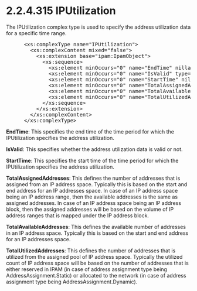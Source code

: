 <html dir="LTR" xmlns:mshelp="http://msdn.microsoft.com/mshelp" xmlns:ddue="http://ddue.schemas.microsoft.com/authoring/2003/5" xmlns:xlink="http://www.w3.org/1999/xlink" xmlns:tool="http://www.microsoft.com/tooltip">
 <body>
 <div id="header">
 <h1 class="heading">2.2.4.315 IPUtilization</h1>
 </div>
 <div id="mainSection">
 <div id="mainBody">
 <div id="allHistory" class="saveHistory"></div>
 <div id="sectionSection0" class="section" name="collapseableSection">
 

<p>The IPUtilization complex type is used to specify the
address utilization data for a specific time range.</p>

<dl>
<dd>
<div><pre> &lt;xs:complexType name=&quot;IPUtilization&quot;&gt;
   &lt;xs:complexContent mixed=&quot;false&quot;&gt;
     &lt;xs:extension base=&quot;ipam:IpamObject&quot;&gt;
       &lt;xs:sequence&gt;
         &lt;xs:element minOccurs=&quot;0&quot; name=&quot;EndTime&quot; nillable=&quot;true&quot; type=&quot;xsd:dateTime&quot; /&gt;
         &lt;xs:element minOccurs=&quot;0&quot; name=&quot;IsValid&quot; type=&quot;xsd:boolean&quot; /&gt;
         &lt;xs:element minOccurs=&quot;0&quot; name=&quot;StartTime&quot; nillable=&quot;true&quot; type=&quot;xsd:dateTime&quot; /&gt;
         &lt;xs:element minOccurs=&quot;0&quot; name=&quot;TotalAssignedAddresses&quot; type=&quot;xsd:double&quot; /&gt;
         &lt;xs:element minOccurs=&quot;0&quot; name=&quot;TotalAvailableAddresses&quot; type=&quot;xsd:double&quot; /&gt;
         &lt;xs:element minOccurs=&quot;0&quot; name=&quot;TotalUtilizedAddresses&quot; type=&quot;xsd:double&quot; /&gt;
       &lt;/xs:sequence&gt;
     &lt;/xs:extension&gt;
   &lt;/xs:complexContent&gt;
 &lt;/xs:complexType&gt;
</pre></div>
</dd></dl>

<p><b>EndTime</b>: This specifies the end time of the
time period for which the IPUtilization specifies the address utilization.</p>

<p><b>IsValid</b>: This specifies whether the address
utilization data is valid or not.</p>

<p><b>StartTime</b>: This specifies the start time of
the time period for which the IPUtilization specifies the address utilization.</p>

<p><b>TotalAssignedAddresses</b>: This defines the
number of addresses that is assigned from an IP address space. Typically this is
based on the start and end address for an IP addresses space. In case of an IP
address space being an IP address range, then the available addresses is the
same as assigned addresses. In case of an IP address space being an IP address
block, then the assigned addresses will be based on the volume of IP address
ranges that is mapped under the IP address block.</p>

<p><b>TotalAvailableAddresses</b>: This defines the
available number of addresses in an IP address space. Typically this is based
on the start and end address for an IP addresses space.</p>

<p><b>TotalUtilizedAddresses</b>: This defines the
number of addresses that is utilized from the assigned pool of IP address
space. Typically the utilized count of IP address space will be based on the
number of addresses that is either reserved in IPAM (in case of address
assignment type being AddressAssignment.Static) or allocated to the network (in
case of address assignment type being AddressAssignment.Dynamic).</p>


 </div>
 </div>
 </div>
 </body>
</html>